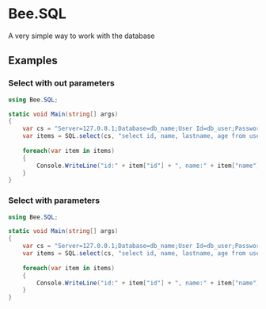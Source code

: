 # Bee.SQL
A very simple way to work with the database

## Examples

### Select with out parameters
```csharp
using Bee.SQL;

static void Main(string[] args)
{
	var cs = "Server=127.0.0.1;Database=db_name;User Id=db_user;Password=db_password;Connection Timeout=15";
    var items = SQL.select(cs, "select id, name, lastname, age from users");
	
	foreach(var item in items)
	{
		Console.WriteLine("id:" + item["id"] + ", name:" + item["name"] + ", lastname:" + item["lastname"] + ", age:" + item["age"]);
	}
}
```

### Select with parameters
```csharp
using Bee.SQL;

static void Main(string[] args)
{
	var cs = "Server=127.0.0.1;Database=db_name;User Id=db_user;Password=db_password;Connection Timeout=15";
	var items = SQL.select(cs, "select id, name, lastname, age from users where id = @user_id", new Dictionary<string, object>{{"@user_id", 1}});
	
	foreach(var item in items)
	{
		Console.WriteLine("id:" + item["id"] + ", name:" + item["name"] + ", lastname:" + item["lastname"] + ", age:" + item["age"]);
	}
}
```
